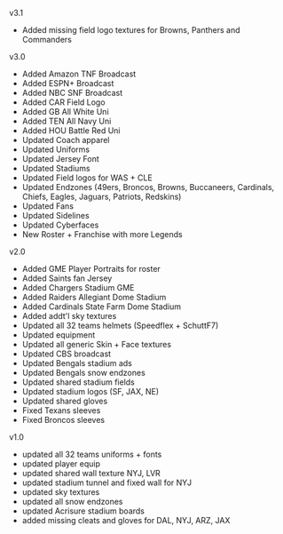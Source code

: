 v3.1
 - Added missing field logo textures for Browns, Panthers and Commanders

v3.0
 - Added Amazon TNF Broadcast
 - Added ESPN+ Broadcast
 - Added NBC SNF Broadcast
 - Added CAR Field Logo
 - Added GB All White Uni
 - Added TEN All Navy Uni
 - Added HOU Battle Red Uni
 - Updated Coach apparel
 - Updated Uniforms
 - Updated Jersey Font
 - Updated Stadiums
 - Updated Field logos for WAS + CLE
 - Updated Endzones (49ers, Broncos, Browns, Buccaneers, Cardinals, Chiefs, Eagles, Jaguars, Patriots, Redskins)
 - Updated Fans
 - Updated Sidelines
 - Updated Cyberfaces
 - New Roster + Franchise with more Legends

v2.0
  - Added GME Player Portraits for roster
  - Added Saints fan Jersey
  - Added Chargers Stadium GME
  - Added Raiders Allegiant Dome Stadium
  - Added Cardinals State Farm Dome Stadium
  - Added addt'l sky textures
  - Updated all 32 teams helmets (Speedflex + SchuttF7)
  - Updated equipment
  - Updated all generic Skin + Face textures
  - Updated CBS broadcast
  - Updated Bengals stadium ads
  - Updated Bengals snow endzones
  - Updated shared stadium fields
  - Updated stadium logos (SF, JAX, NE)
  - Updated shared gloves
  - Fixed Texans sleeves
  - Fixed Broncos sleeves

v1.0
 - updated all 32 teams uniforms + fonts
 - updated player equip
 - updated shared wall texture NYJ, LVR
 - updated stadium tunnel and fixed wall for NYJ
 - updated sky textures
 - updated all snow endzones
 - updated Acrisure stadium boards
 - added missing cleats and gloves for DAL, NYJ, ARZ, JAX
